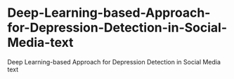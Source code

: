 # Deep-Learning-based-Approach-for-Depression-Detection-in-Social-Media-text
Deep Learning-based Approach for Depression Detection in Social Media text

